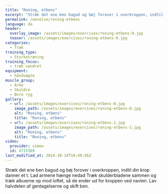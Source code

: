 ```yaml
---
title: "Roning, etbens"
excerpt: "Stræk det ene ben bagud og bøj forover i overkroppen, indtil din krop danner et t. Lad armene hænge forover. Træk vægtene op så de ender ud for kroppen ved navlen."
permalink: /oevelse/roning-etbens
language: da
header:
  overlay_image: /assets/images/exercises/roning-etbens-0.jpg
  teaser: /assets/images/exercises/roning-etbens-0.jpg
categories:
  - Træk
training_type: 
  - Styrketræning
training_focus: 
  - træk vandret
equipment:
  - håndvægte
muscle_group:
  - Arme
  - Skuldre
  - Øvre ryg
gallery:
  - url: /assets/images/exercises/roning-etbens-0.jpg
    image_path: /assets/images/exercises/roning-etbens-0.jpg
    alt: "Roning, etbens"
    title: "Roning, etbens"
  - url: /assets/images/exercises/roning-etbens-1.jpg
    image_path: /assets/images/exercises/roning-etbens-1.jpg
    alt: "Roning, etbens"
    title: "Roning, etbens"
video:
  provider: vimeo
  id: 4715369
last_modified_at: 2014-10-14T10:49:45Z
---
```


Stræk det ene ben bagud og bøj forover i overkroppen, indtil din krop danner et t. Lad armene hænge nedad Træk skulderbladene sammen og træk albuerne op mod loftet, så de ender ud for kroppen ved navlen. Lav halvdelen af gentagelserne og skift ben.
